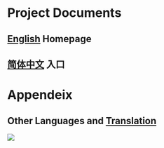 # Project Documents #
## [English](SeaTurtle2_English.md) Homepage ##
## [简体中文](SeaTurtle2_SimplifiedChinese.md) 入口 ##

# Appendeix #
## Other Languages and [Translation](SeaTurtle2_Localization.md) ##

[![](http://www2.clustrmaps.com/stats/maps-no_clusters/code.google.com-p-batch-image-watermark-processor--thumb.jpg)](http://www2.clustrmaps.com/counter/maps.php?url=http://code.google.com/p/batch-image-watermark-processor/)
